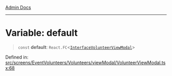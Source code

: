 [Admin Docs](/)

---

# Variable: default

> `const` **default**: `React.FC`\<[`InterfaceVolunteerViewModal`](../interfaces/InterfaceVolunteerViewModal.md)\>

Defined in: [src/screens/EventVolunteers/Volunteers/viewModal/VolunteerViewModal.tsx:68](https://github.com/PalisadoesFoundation/talawa-admin/blob/main/src/screens/EventVolunteers/Volunteers/viewModal/VolunteerViewModal.tsx#L68)
